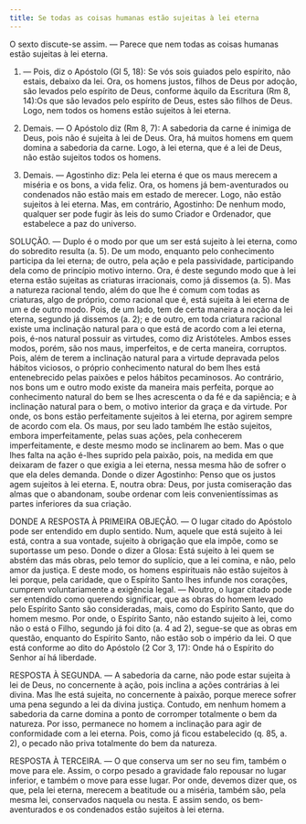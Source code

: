 ```yaml
---
title: Se todas as coisas humanas estão sujeitas à lei eterna
---
```


O sexto discute-se assim. — Parece que nem todas as coisas humanas estão sujeitas à lei eterna.  

1. — Pois, diz o Apóstolo (Gl 5, 18): Se vós sois guiados pelo espírito, não estais, debaixo da lei. Ora, os homens justos, filhos de Deus por adoção, são levados pelo espírito de Deus, conforme àquilo da Escritura (Rm 8, 14):Os que são levados pelo espírito de Deus, estes são filhos de Deus. Logo, nem todos os homens estão sujeitos à lei eterna.  

2. Demais. — O Apóstolo diz (Rm 8, 7): A sabedoria da carne é inimiga de Deus, pois não é sujeita à lei de Deus. Ora, há muitos homens em quem domina a sabedoria da carne. Logo, à lei eterna, que é a lei de Deus, não estão sujeitos todos os homens.  

3. Demais. — Agostinho diz: Pela lei eterna é que os maus merecem a miséria e os bons, a vida feliz. Ora, os homens já bem-aventurados ou condenados não estão mais em estado de merecer. Logo, não estão sujeitos à lei eterna.  Mas, em contrário, Agostinho: De nenhum modo, qualquer ser pode fugir às leis do sumo Criador e Ordenador, que estabelece a paz do universo.  

SOLUÇÃO. — Duplo é o modo por que um ser está sujeito à lei eterna, como do sobredito resulta (a. 5). De um modo, enquanto pelo conhecimento participa da lei eterna; de outro, pela ação e pela passividade, participando dela como de princípio motivo interno. Ora, é deste segundo modo que à lei eterna estão sujeitas as criaturas irracionais, como já dissemos (a. 5). Mas a natureza racional tendo, além do que lhe é comum com todas as criaturas, algo de próprio, como racional que é, está sujeita à lei eterna de um e de outro modo. Pois, de um lado, tem de certa maneira a noção da lei eterna, segundo já dissemos (a. 2); e de outro, em toda criatura racional existe uma inclinação natural para o que está de acordo com a lei eterna, pois, é-nos natural possuir as virtudes, como diz Aristóteles.  Ambos esses modos, porém, são nos maus, imperfeitos, e de certa maneira, corruptos. Pois, além de terem a inclinação natural para a virtude depravada pelos hábitos viciosos, o próprio conhecimento natural do bem lhes está entenebrecido pelas paixões e pelos hábitos pecaminosos. Ao contrário, nos bons um e outro modo existe da maneira mais perfeita, porque ao conhecimento natural do bem se lhes acrescenta o da fé e da sapiência; e à inclinação natural para o bem, o motivo interior da graça e da virtude.  Por onde, os bons estão perfeitamente sujeitos à lei eterna, por agirem sempre de acordo com ela. Os maus, por seu lado também lhe estão sujeitos, embora imperfeitamente, pelas suas ações, pela conhecerem imperfeitamente, e deste mesmo modo se inclinarem ao bem. Mas o que lhes falta na ação é-lhes suprido pela paixão, pois, na medida em que deixaram de fazer o que exigia a lei eterna, nessa mesma hão de sofrer o que ela deles demanda. Donde o dizer Agostinho: Penso que os justos agem sujeitos à lei eterna. E, noutra obra: Deus, por justa comiseração das almas que o abandonam, soube ordenar com leis convenientíssimas as partes inferiores da sua criação.  

DONDE A RESPOSTA À PRIMEIRA OBJEÇÃO. — O lugar citado do Apóstolo pode ser entendido em duplo sentido. Num, aquele que está sujeito à lei está, contra a sua vontade, sujeito à obrigação que ela impõe, como se suportasse um peso. Donde o dizer a Glosa: Está sujeito à lei quem se abstém das más obras, pelo temor do suplício, que a lei comina, e não, pelo amor da justiça. E deste modo, os homens espirituais não estão sujeitos à lei porque, pela caridade, que o Espírito Santo lhes infunde nos corações, cumprem voluntariamente a exigência legal. — Noutro, o lugar citado pode ser entendido como querendo significar, que as obras do homem levado pelo Espírito Santo são consideradas, mais, como do Espírito Santo, que do homem mesmo. Por onde, o Espírito Santo, não estando sujeito à lei, como não o está o Filho, segundo já foi dito (a. 4 ad 2), segue-se que as obras em questão, enquanto do Espírito Santo, não estão sob o império da lei. O que está conforme ao dito do Apóstolo (2 Cor 3, 17): Onde há o Espírito do Senhor aí há liberdade.  

RESPOSTA À SEGUNDA. — A sabedoria da carne, não pode estar sujeita à lei de Deus, no concernente à ação, pois inclina a ações contrárias à lei divina. Mas lhe está sujeita, no concernente à paixão, porque merece sofrer uma pena segundo a lei da divina justiça. Contudo, em nenhum homem a sabedoria da carne domina a ponto de corromper totalmente o bem da natureza. Por isso, permanece no homem a inclinação para agir de conformidade com a lei eterna. Pois, como já ficou estabelecido (q. 85, a. 2), o pecado não priva totalmente do bem da natureza.  

RESPOSTA À TERCEIRA. — O que conserva um ser no seu fim, também o move para ele. Assim, o corpo pesado a gravidade falo repousar no lugar inferior, e também o move para esse lugar. Por onde, devemos dizer que, os que, pela lei eterna, merecem a beatitude ou a miséria, também são, pela mesma lei, conservados naquela ou nesta. E assim sendo, os bem-aventurados e os condenados estão sujeitos à lei eterna.